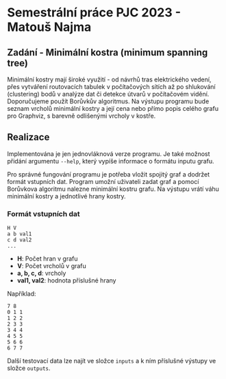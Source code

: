 # Semestrální práce PJC 2023 - Matouš Najma
## Zadání - Minimální kostra (minimum spanning tree)

Minimální kostry mají široké využití - od návrhů tras elektrického vedení, přes vytváření routovacích tabulek v počítačových sítích až po shlukování (clustering) bodů v analýze dat či detekce útvarů v počítačovém vidění. Doporučujeme použít Borůvkův algoritmus. Na výstupu programu bude seznam vrcholů minimální kostry a její cena nebo přímo popis celého grafu pro Graphviz, s barevně odlišenými vrcholy v kostře.

## Realizace

Implementována je jen jednovláknová verze programu. Je také možnost přidání argumentu ```--help```, který vypíše informace o formátu inputu grafu.

Pro správné fungování programu je potřeba vložit spojitý graf a dodržet formát vstupních dat. Program umožní uživateli zadat graf a pomocí Borůvkova algoritmu nalezne minimální kostru grafu. Na výstupu vrátí váhu minimální kostry a jednotlivé hrany kostry.

### Formát vstupních dat
```
H V
a b val1
c d val2
...
```
- **H**:  Počet hran v grafu
- **V**:  Počet vrcholů v grafu
- **a, b, c, d**:   vrcholy
- **val1, val2**:   hodnota příslušné hrany

Například:
```
7 8
0 1 1
1 2 2
2 3 3
3 4 4
4 5 5
5 6 6
6 7 7
```
Další testovací data lze najít ve složce ```inputs``` a k ním příslušné výstupy ve složce ```outputs```.  
